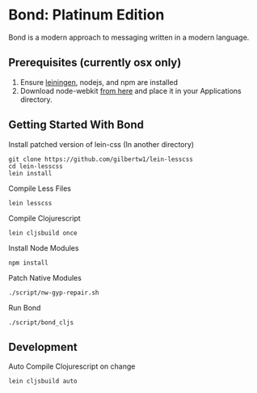 # Bond: Platinum Edition

Bond is a modern approach to messaging written in a modern language.

## Prerequisites (currently osx only)

1. Ensure [leiningen](http://leiningen.org/), nodejs, and npm are installed
2. Download node-webkit [from here](https://github.com/rogerwang/node-webkit#downloads) and place it in your Applications directory.

## Getting Started With Bond

Install patched version of lein-css (In another directory)

    git clone https://github.com/gilbertw1/lein-lesscss
    cd lein-lesscss
    lein install

Compile Less Files

    lein lesscss

Compile Clojurescript

    lein cljsbuild once

Install Node Modules

    npm install

Patch Native Modules

    ./script/nw-gyp-repair.sh

Run Bond

    ./script/bond_cljs


## Development

Auto Compile Clojurescript on change

    lein cljsbuild auto